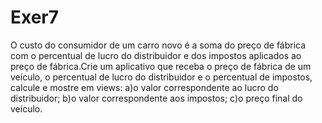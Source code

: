 # Exer7
O custo do consumidor de um carro novo é a soma do preço de fábrica com o percentual de lucro do distribuidor e dos impostos aplicados ao preço de fábrica.Crie um aplicativo que receba o preço de fábrica de um veículo, o percentual de lucro do distribuidor e o percentual de impostos, calcule e mostre em views:
a)o valor correspondente ao lucro do distribuidor;
b)o valor correspondente aos impostos;
c)o preço final do veículo.
